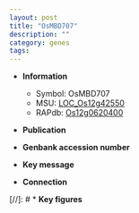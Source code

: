 ```yaml
---
layout: post
title: "OsMBD707"
description: ""
category: genes
tags: 
---
```


* **Information**  
    + Symbol: OsMBD707  
    + MSU: [LOC_Os12g42550](http://rice.uga.edu/cgi-bin/ORF_infopage.cgi?orf=LOC_Os12g42550)  
    + RAPdb: [Os12g0620400](http://rapdb.dna.affrc.go.jp/viewer/gbrowse_details/irgsp1?name=Os12g0620400)  

* **Publication**  

* **Genbank accession number**  

* **Key message**  

* **Connection**  

[//]: # * **Key figures**  


